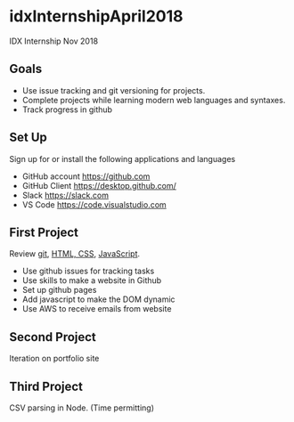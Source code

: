 # idxInternshipApril2018

IDX Internship Nov 2018

## Goals
* Use issue tracking and git versioning for projects.
* Complete projects while learning modern web languages and syntaxes.
* Track progress in github

## Set Up
Sign up for or install the following applications and languages
* GitHub account https://github.com
* GitHub Client https://desktop.github.com/
* Slack https://slack.com
* VS Code https://code.visualstudio.com


## First Project

Review [git](https://try.github.io/levels/1/challenges/1), [HTML, CSS](http://marksheet.io), [JavaScript](http://www.learn-js.org/).
* Use github issues for tracking tasks
* Use skills to make a website in Github
* Set up github pages
* Add javascript to make the DOM dynamic 
* Use AWS to receive emails from website

## Second Project
Iteration on portfolio site

## Third Project

CSV parsing in Node. (Time permitting)
